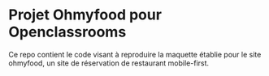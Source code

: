 # Projet Ohmyfood pour Openclassrooms

Ce repo contient le code visant à reproduire la maquette établie pour le site ohmyfood, un site de réservation de restaurant mobile-first.
